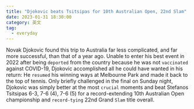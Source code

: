 ```yaml
---
title: "Djokovic beats Tsitsipas for 10th Australian Open, 22nd Slam"
date: 2023-01-31 18:30:00
category: 英文
tag:
  - everyday
---
```


Novak Djokovic found this trip to Australia far less complicated, and far more successful, than that of a year ago. Unable to enter his best event in 2022 after being `deported` from the country because he was not `vaccinated` against COVID-19, Djokovic accomplished all he could have wanted in his return: He `resumed` his winning ways at Melbourne Park and made it back to the top of tennis. Only briefly challenged in the final on Sunday night, Djokovic was simply better at the most `crucial` moments and beat Stefanos Tsitsipas 6-3, 7-6 (4), 7-6 (5) for a record-extending 10th Australian Open championship and `record-tying` 22nd Grand `Slam` title overall.
